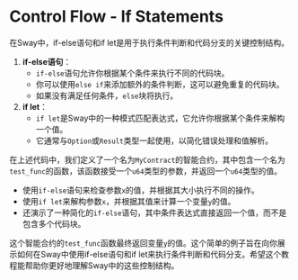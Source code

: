 # Control Flow - If Statements

在Sway中，if-else语句和if let是用于执行条件判断和代码分支的关键控制结构。

1. **if-else语句**：
   - `if-else`语句允许你根据某个条件来执行不同的代码块。
   - 你可以使用`else if`来添加额外的条件判断，这可以避免重复的代码块。
   - 如果没有满足任何条件，`else`块将执行。
2. **if let**：
   - `if let`是Sway中的一种模式匹配表达式，它允许你根据某个条件来解构一个值。
   - 它通常与`Option`或`Result`类型一起使用，以简化错误处理和值解析。

在上述代码中，我们定义了一个名为`MyContract`的智能合约，其中包含一个名为`test_func`的函数，该函数接受一个`u64`类型的参数，并返回一个`u64`类型的值。
- 使用`if-else`语句来检查参数`x`的值，并根据其大小执行不同的操作。
- 使用`if let`来解构参数`x`，并根据其值来计算一个变量`y`的值。
- 还演示了一种简化的`if-else`语句，其中条件表达式直接返回一个值，而不是包含多个代码块。

这个智能合约的`test_func`函数最终返回变量`y`的值。这个简单的例子旨在向你展示如何在Sway中使用if-else语句和if let来执行条件判断和代码分支。希望这个教程能帮助你更好地理解Sway中的这些控制结构。
